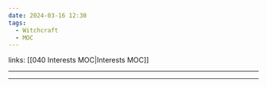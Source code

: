 ```yaml
---
date: 2024-03-16 12:30
tags:
  - Witchcraft
  - MOC
---
```

links: [[040 Interests MOC|Interests MOC]]

---


---
